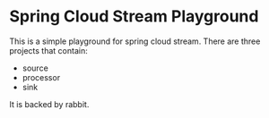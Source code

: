 # Spring Cloud Stream Playground

This is a simple playground for spring cloud stream. There are three projects that contain:
* source
* processor
* sink

It is backed by rabbit.
